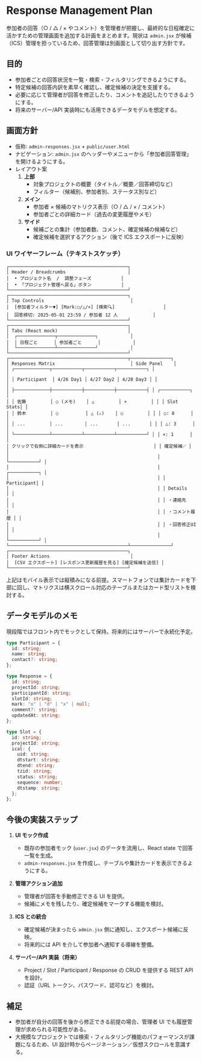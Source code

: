 # Response Management Plan

参加者の回答（○ / △ / × やコメント）を管理者が把握し、最終的な日程確定に活かすための管理画面を追加する計画をまとめます。現状は `admin.jsx` が候補（ICS）管理を担っているため、回答管理は別画面として切り出す方針です。

## 目的

- 参加者ごとの回答状況を一覧・検索・フィルタリングできるようにする。
- 特定候補の回答内訳を素早く確認し、確定候補の決定を支援する。
- 必要に応じて管理者が回答を修正したり、コメントを追記したりできるようにする。
- 将来のサーバー/API 実装時にも活用できるデータモデルを想定する。

## 画面方針

- 仮称: `admin-responses.jsx` + `public/user.html`
- ナビゲーション: `admin.jsx` のヘッダーやメニューから「参加者回答管理」を開けるようにする。
- レイアウト案
  1. **上部**  
     - 対象プロジェクトの概要（タイトル／概要／回答締切など）
     - フィルター（候補別、参加者別、ステータス別など）
  2. **メイン**  
     - 参加者 × 候補のマトリクス表示（○ / △ / × / コメント）
     - 参加者ごとの詳細カード（過去の変更履歴やメモ）
  3. **サイド**  
     - 候補ごとの集計（参加者数、コメント、確定候補の候補など）
     - 確定候補を選択するアクション（後で ICS エクスポートに反映）

### UI ワイヤーフレーム（テキストスケッチ）

```
┌────────────────────────────────────────────┐
│ Header / Breadcrumbs                       │
│  • プロジェクト名  /  調整フェーズ           │
│  • 「プロジェクト管理へ戻る」ボタン           │
└────────────────────────────────────────────┘
┌────────────────────────────────────────────┐
│ Top Controls                                │
│  [参加者フィルター▼] [Mark:○/△/×] [検索🔍]                  │
│  回答締切: 2025-05-01 23:59 / 参加者 12 人             │
└────────────────────────────────────────────┘
┌────────────────────────────────────────────┐
│ Tabs (React mock)                          │
│  ┌──────────────┬──────────────┐            │
│  │ 日程ごと      │ 参加者ごと      │            │
│  └──────────────┴──────────────┘            │
└────────────────────────────────────────────┘
┌────────────────────────────────────────────┬───────────────┐
│ Responses Matrix                            │ Side Panel    │
│ ┌─────────────┬───────────┬───────────┬───────────┐ │               │
│ │ Participant  │ 4/26 Day1 │ 4/27 Day2 │ 4/28 Day3 │ │               │
│ ├─────────────┼───────────┼───────────┼───────────┤ │ ┌───────────┐ │
│ │ 佐藤         │ ○ (メモ)    │ △         │ ×         │ │ │ Slot Stats│ │
│ │ 鈴木         │ ○          │ △ (⚠︎)    │ ○         │ │ │ ○: 8      │ │
│ │ ...         │ ...        │ ...       │ ...       │ │ │ △: 3      │ │
│ └─────────────┴───────────┴───────────┴───────────┘ │ │ ×: 1      │ │
│ クリックで右側に詳細カードを表示                          │ │ 確定候補✅ │ │
│                                                       │ └───────────┘ │
│                                                       │ ┌───────────┐ │
│                                                       │ │ Participant│ │
│                                                       │ │ Details   │ │
│                                                       │ │ ・連絡先    │ │
│                                                       │ │ ・コメント履歴 │ │
│                                                       │ │ ・回答修正UI │ │
│                                                       │ └───────────┘ │
└────────────────────────────────────────────┴───────────────┘
┌────────────────────────────────────────────┐
│ Footer Actions                              │
│  [CSV エクスポート] [レスポンス更新履歴を見る] [確定候補を送信] │
└────────────────────────────────────────────┘
```

上記はモバイル表示では縦積みになる前提。スマートフォンでは集計カードを下部に回し、マトリクスは横スクロール対応のテーブルまたはカード型リストを検討する。

## データモデルのメモ

現段階ではフロント内でモックとして保持。将来的にはサーバーで永続化予定。

```ts
type Participant = {
  id: string;
  name: string;
  contact?: string;
};

type Response = {
  id: string;
  projectId: string;
  participantId: string;
  slotId: string;
  mark: "o" | "d" | "x" | null;
  comment?: string;
  updatedAt: string;
};

type Slot = {
  id: string;
  projectId: string;
  ical: {
    uid: string;
    dtstart: string;
    dtend: string;
    tzid: string;
    status: string;
    sequence: number;
    dtstamp: string;
  };
};
```

## 今後の実装ステップ

1. **UI モック作成**  
   - 既存の参加者モック (`user.jsx`) のデータを流用し、React state で回答一覧を生成。
   - `admin-responses.jsx` を作成し、テーブルや集計カードを表示できるようにする。

2. **管理アクション追加**  
   - 管理者が回答を手動修正できる UI を提供。
   - 候補にメモを残したり、確定候補をマークする機能を検討。

3. **ICS との統合**  
   - 確定候補が決まったら `admin.jsx` 側に通知し、エクスポート候補に反映。
   - 将来的には API を介して参加者へ通知する導線を整備。

4. **サーバー/API 実装（将来）**  
   - Project / Slot / Participant / Response の CRUD を提供する REST API を設計。
   - 認証（URL トークン、パスワード、認可など）を検討。

## 補足

- 参加者が自分の回答を後から修正できる前提の場合、管理者 UI でも履歴管理が求められる可能性がある。
- 大規模なプロジェクトでは検索・フィルタリング機能のパフォーマンスが課題になるため、UI 設計時からページネーション／仮想スクロールを意識する。
